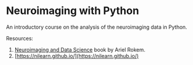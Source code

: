 # Neuroimaging with Python
An introductory course on the analysis of the neuroimaging data in Python.


Resources:
1. [Neuroimaging and Data Science](https://neuroimaging-data-science.org/root.html) book by Ariel Rokem.
2. [https://nilearn.github.io/](https://nilearn.github.io/)

